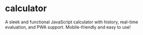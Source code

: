 # calculator
A sleek and functional JavaScript calculator with history, real-time evaluation, and PWA support. Mobile-friendly and easy to use!
